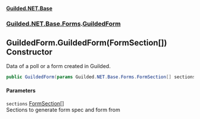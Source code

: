 
#### [Guilded.NET.Base](index 'index')
### [Guilded.NET.Base.Forms](index#Guilded_NET_Base_Forms 'Guilded.NET.Base.Forms').[GuildedForm](GuildedForm 'Guilded.NET.Base.Forms.GuildedForm')
## GuildedForm.GuildedForm(FormSection[]) Constructor
Data of a poll or a form created in Guilded.  
```csharp
public GuildedForm(params Guilded.NET.Base.Forms.FormSection[] sections);
```

#### Parameters
<a name='Guilded_NET_Base_Forms_GuildedForm_GuildedForm(Guilded_NET_Base_Forms_FormSection__)_sections'></a>
`sections` [FormSection](FormSection 'Guilded.NET.Base.Forms.FormSection')[[]](https://docs.microsoft.com/en-us/dotnet/api/System.Array 'System.Array')  
Sections to generate form spec and form from
  
